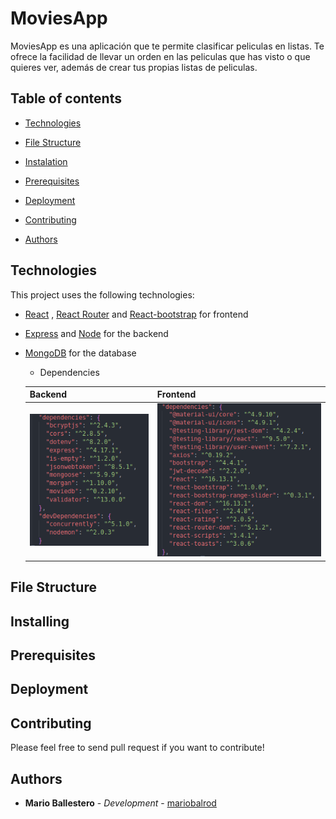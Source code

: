 # MoviesApp


MoviesApp es una aplicación que te permite clasificar peliculas en listas. Te ofrece la facilidad de llevar un orden en las peliculas que has visto o que quieres ver, además de crear tus propias listas de peliculas.



## Table of contents

- [Technologies](#techs)
- [File Structure](#files)

- [Instalation](#installing)
- [Prerequisites](#pre)

- [Deployment](#dep)
- [Contributing](#contributing)
- [Authors](#authors)





<a name="techs"></a>

## Technologies

This project uses the following technologies:

- [React](https://reactjs.org) ,  [React Router](https://reacttraining.com/react-router/) and [React-bootstrap](https://react-bootstrap.github.io/) for frontend

- [Express](http://expressjs.com/) and [Node](https://nodejs.org/en/) for the backend

- [MongoDB](https://www.mongodb.com/) for the database

  

  - Dependencies

  | **Backend**                                          | Frontend                                             |
  | ---------------------------------------------------- | ---------------------------------------------------- |
  | ![dependenciesServer](./docs/dependenciesServer.png) | ![dependenciesClient](./docs/dependenciesClient.png) |



<a name="files"></a>

## File Structure





<a name="installing"></a>

## Installing





<a name="pre"></a>

## Prerequisites





<a name="dep"></a>

## Deployment





<a name="contributing"></a>

## Contributing

Please feel free to send pull request if you want to contribute!



<a name="autors"></a>

## Authors

- **Mario Ballestero** - _Development_ - [mariobalrod](https://github.com/mariobalrod)